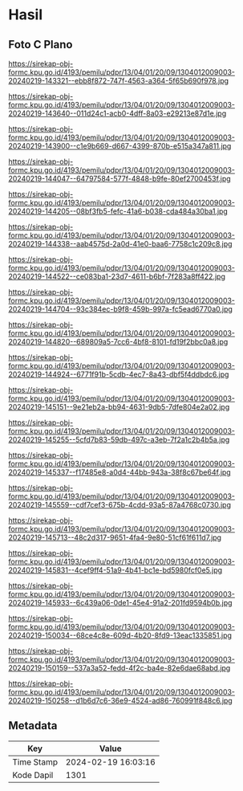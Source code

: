 # Hasil

## Foto C Plano

https://sirekap-obj-formc.kpu.go.id/4193/pemilu/pdpr/13/04/01/20/09/1304012009003-20240219-143321--ebb8f872-747f-4563-a364-5f65b690f978.jpg

https://sirekap-obj-formc.kpu.go.id/4193/pemilu/pdpr/13/04/01/20/09/1304012009003-20240219-143640--011d24c1-acb0-4dff-8a03-e29213e87d1e.jpg

https://sirekap-obj-formc.kpu.go.id/4193/pemilu/pdpr/13/04/01/20/09/1304012009003-20240219-143900--c1e9b669-d667-4399-870b-e515a347a811.jpg

https://sirekap-obj-formc.kpu.go.id/4193/pemilu/pdpr/13/04/01/20/09/1304012009003-20240219-144047--64797584-577f-4848-b9fe-80ef2700453f.jpg

https://sirekap-obj-formc.kpu.go.id/4193/pemilu/pdpr/13/04/01/20/09/1304012009003-20240219-144205--08bf3fb5-fefc-41a6-b038-cda484a30ba1.jpg

https://sirekap-obj-formc.kpu.go.id/4193/pemilu/pdpr/13/04/01/20/09/1304012009003-20240219-144338--aab4575d-2a0d-41e0-baa6-7758c1c209c8.jpg

https://sirekap-obj-formc.kpu.go.id/4193/pemilu/pdpr/13/04/01/20/09/1304012009003-20240219-144522--ce083ba1-23d7-4611-b6bf-7f283a8ff422.jpg

https://sirekap-obj-formc.kpu.go.id/4193/pemilu/pdpr/13/04/01/20/09/1304012009003-20240219-144704--93c384ec-b9f8-459b-997a-fc5ead6770a0.jpg

https://sirekap-obj-formc.kpu.go.id/4193/pemilu/pdpr/13/04/01/20/09/1304012009003-20240219-144820--689809a5-7cc6-4bf8-8101-fd19f2bbc0a8.jpg

https://sirekap-obj-formc.kpu.go.id/4193/pemilu/pdpr/13/04/01/20/09/1304012009003-20240219-144924--6771f91b-5cdb-4ec7-8a43-dbf5f4ddbdc6.jpg

https://sirekap-obj-formc.kpu.go.id/4193/pemilu/pdpr/13/04/01/20/09/1304012009003-20240219-145151--9e21eb2a-bb94-4631-9db5-7dfe804e2a02.jpg

https://sirekap-obj-formc.kpu.go.id/4193/pemilu/pdpr/13/04/01/20/09/1304012009003-20240219-145255--5cfd7b83-59db-497c-a3eb-7f2a1c2b4b5a.jpg

https://sirekap-obj-formc.kpu.go.id/4193/pemilu/pdpr/13/04/01/20/09/1304012009003-20240219-145337--f17485e8-a0d4-44bb-943a-38f8c67be64f.jpg

https://sirekap-obj-formc.kpu.go.id/4193/pemilu/pdpr/13/04/01/20/09/1304012009003-20240219-145559--cdf7cef3-675b-4cdd-93a5-87a4768c0730.jpg

https://sirekap-obj-formc.kpu.go.id/4193/pemilu/pdpr/13/04/01/20/09/1304012009003-20240219-145713--48c2d317-9651-4fa4-9e80-51cf61f611d7.jpg

https://sirekap-obj-formc.kpu.go.id/4193/pemilu/pdpr/13/04/01/20/09/1304012009003-20240219-145831--4cef9ff4-51a9-4b41-bc1e-bd5980fcf0e5.jpg

https://sirekap-obj-formc.kpu.go.id/4193/pemilu/pdpr/13/04/01/20/09/1304012009003-20240219-145933--6c439a06-0de1-45e4-91a2-201fd9594b0b.jpg

https://sirekap-obj-formc.kpu.go.id/4193/pemilu/pdpr/13/04/01/20/09/1304012009003-20240219-150034--68ce4c8e-609d-4b20-8fd9-13eac1335851.jpg

https://sirekap-obj-formc.kpu.go.id/4193/pemilu/pdpr/13/04/01/20/09/1304012009003-20240219-150159--537a3a52-fedd-4f2c-ba4e-82e6dae68abd.jpg

https://sirekap-obj-formc.kpu.go.id/4193/pemilu/pdpr/13/04/01/20/09/1304012009003-20240219-150258--d1b6d7c6-36e9-4524-ad86-760991f848c6.jpg


## Metadata

| Key        | Value               |
| ---------- | ------------------- |
| Time Stamp | 2024-02-19 16:03:16 |
| Kode Dapil | 1301                |



